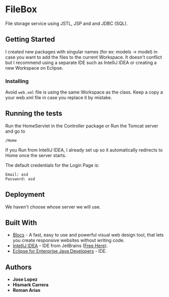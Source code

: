 # FileBox

File storage service using JSTL, JSP and and JDBC (SQL).

## Getting Started

I created new packages with singular names (for ex: models -> model) in case you want to add the files to the current Workspace. It doesn't conflict but I recommend using a separate IDE such as IntelliJ IDEA or creating a new Workspace on Eclipse.

### Installing

Avoid ```web.xml``` file is using the same Workspace as the class. Keep a copy a your web.xml file in case you replace it by mistake.

## Running the tests

Run the HomeServlet in the Controller package or Run the Tomcat server and go to

```
/Home
```

If you Run from IntelliJ IDEA, I already set up so it automatically redirects to Home once the server starts.

The default credentials for the Login Page is:

```
Email: asd
Password: asd
```

## Deployment

We haven't choose whose server we will use.

## Built With

* [Blocs](https://blocsapp.com) - A fast, easy to use and powerful visual web design tool, that lets you create responsive websites without writing code.
* [IntelliJ IDEA](https://www.jetbrains.com/idea/) - IDE from JetBrains ([Free Here](https://www.jetbrains.com/student/)).
* [Eclipse for Enterprise Java Developers](https://www.eclipse.org/downloads/packages/release/kepler/sr2/eclipse-ide-java-ee-developers) - IDE.

## Authors

* **Jose Lopez**
* **Hismark Carrera**
* **Roman Arias**